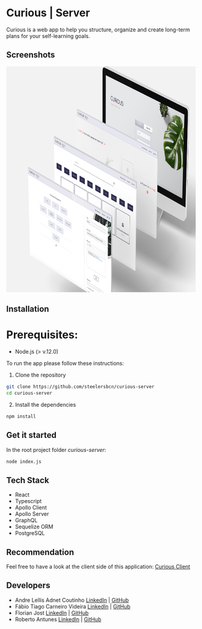 # Curious | Server

Curious is a web app to help you structure, organize and create long-term plans for your self-learning goals.

## Screenshots

<img src='./Curious.png' alt='screens' width="1400" height="600">

   
## Installation

# Prerequisites:
* Node.js (> v.12.0)

To run the app please follow these instructions:

1. Clone the repository
```bash
git clone https://github.com/steelersbcn/curious-server
cd curious-server
```
2. Install the dependencies

```bash
npm install
```
## Get it started
In the root project folder *curious-server*:
```bash
node index.js
```
## Tech Stack
* React
* Typescript
* Apollo Client
* Apollo Server
* GraphQL
* Sequelize ORM
* PostgreSQL

## Recommendation
Feel free to have a look at the client side of this application: [Curious Client](https://github.com/steelersbcn/curious-client)

## Developers
* Andre Lellis Adnet Coutinho [LinkedIn](https://www.linkedin.com/in/andre-lellis-640495bb/) | [GitHub](https://github.com/andrelellis)
* Fábio Tiago Carneiro Videira [LinkedIn](https://www.linkedin.com/in/fabio-videira/) | [GitHub](https://github.com/Videiraft)
* Florian Jost [LinkedIn](https://www.linkedin.com/in/fjost/) | [GitHub](https://github.com/steelersbcn)
* Roberto Antunes [LinkedIn](https://www.linkedin.com/in/robm-antunes/) | [GitHub](https://github.com/RobAntunes)
